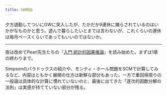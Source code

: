```yaml
---
title: GW開始
---
```


夕方退勤してついにGWに突入したが、たかだか9連休に踊らされているのはいかがなものかと思う。遊んで暮らしたいとまでは言わないが、これくらいの連休は毎月ペースくらいであってもいいのではないか。

---

夜は改めてPearl先生たちの『[入門 統計的因果推論](https://www.asakura.co.jp/detail.php?book_code=12241)』を読み始めた。まずは1章の終わりまで。

Simpsonのパラドックスの紹介や、モンティ・ホール問題をSCMで計算してみるなど、内容はともかく展開の仕方は新鮮な部分もあった。一方で重回帰周りの一般論は具体的な計算に慣れていないのと、最後に出てきた「逐次的因数分解の法則」は実感が持てていない部分が残る。

